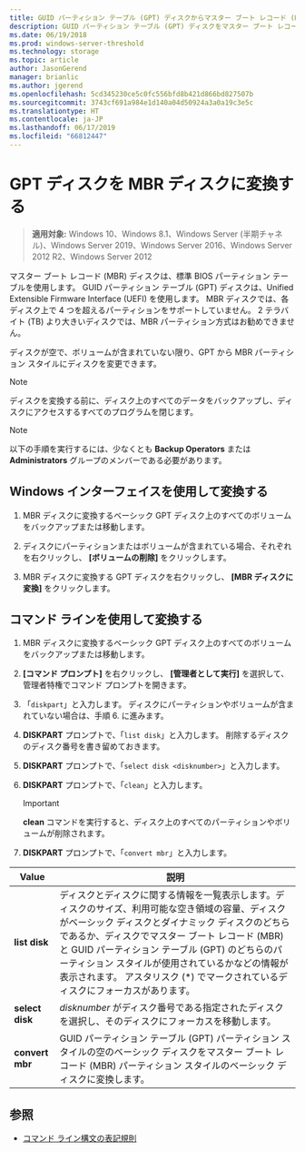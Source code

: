 ```yaml
---
title: GUID パーティション テーブル (GPT) ディスクからマスター ブート レコード (MBR) ディスクへの変換
description: GUID パーティション テーブル (GPT) ディスクをマスター ブート レコード (MBR) パーティション スタイルのディスクに変換する方法について説明します。
ms.date: 06/19/2018
ms.prod: windows-server-threshold
ms.technology: storage
ms.topic: article
author: JasonGerend
manager: brianlic
ms.author: jgerend
ms.openlocfilehash: 5cd345230ce5c0fc556bfd8b421d866bd827507b
ms.sourcegitcommit: 3743cf691a984e1d140a04d50924a3a0a19c3e5c
ms.translationtype: HT
ms.contentlocale: ja-JP
ms.lasthandoff: 06/17/2019
ms.locfileid: "66812447"
---
```

# <a name="convert-a-gpt-disk-into-an-mbr-disk"></a>GPT ディスクを MBR ディスクに変換する

> **適用対象:** Windows 10、Windows 8.1、Windows Server (半期チャネル)、Windows Server 2019、Windows Server 2016、Windows Server 2012 R2、Windows Server 2012

マスター ブート レコード (MBR) ディスクは、標準 BIOS パーティション テーブルを使用します。 GUID パーティション テーブル (GPT) ディスクは、Unified Extensible Firmware Interface (UEFI) を使用します。 MBR ディスクでは、各ディスク上で 4 つを超えるパーティションをサポートしていません。 2 テラバイト (TB) より大きいディスクでは、MBR パーティション方式はお勧めできません。

ディスクが空で、ボリュームが含まれていない限り、GPT から MBR パーティション スタイルにディスクを変更できます。

> [!NOTE]
> ディスクを変換する前に、ディスク上のすべてのデータをバックアップし、ディスクにアクセスするすべてのプログラムを閉じます。

> [!NOTE]
> 以下の手順を実行するには、少なくとも **Backup Operators** または **Administrators** グループのメンバーである必要があります。

## <a name="converting-using-the-windows-interface"></a>Windows インターフェイスを使用して変換する

1.  MBR ディスクに変換するベーシック GPT ディスク上のすべてのボリュームをバックアップまたは移動します。

2.  ディスクにパーティションまたはボリュームが含まれている場合、それぞれを右クリックし、 **[ボリュームの削除]** をクリックします。

3.  MBR ディスクに変換する GPT ディスクを右クリックし、 **[MBR ディスクに変換]** をクリックします。

## <a name="converting-using-a-command-line"></a>コマンド ラインを使用して変換する

1.  MBR ディスクに変換するベーシック GPT ディスク上のすべてのボリュームをバックアップまたは移動します。

2.  **[コマンド プロンプト]** を右クリックし、 **[管理者として実行]** を選択して、管理者特権でコマンド プロンプトを開きます。

3. 「`diskpart`」と入力します。 ディスクにパーティションやボリュームが含まれていない場合は、手順 6. に進みます。

4.  **DISKPART** プロンプトで、「`list disk`」と入力します。 削除するディスクのディスク番号を書き留めておきます。

5.  **DISKPART** プロンプトで、「`select disk <disknumber>`」と入力します。

6.  **DISKPART** プロンプトで、「`clean`」と入力します。

    > [!IMPORTANT]
    > **clean** コマンドを実行すると、ディスク上のすべてのパーティションやボリュームが削除されます。

7.  **DISKPART** プロンプトで、「`convert mbr`」と入力します。

|                Value                  |      説明   |
| ------------------------------------- | -----------------  |
|  <strong>list disk</strong>  | ディスクとディスクに関する情報を一覧表示します。ディスクのサイズ、利用可能な空き領域の容量、ディスクがベーシック ディスクとダイナミック ディスクのどちらであるか、ディスクでマスター ブート レコード (MBR) と GUID パーティション テーブル (GPT) のどちらのパーティション スタイルが使用されているかなどの情報が表示されます。 アスタリスク (\*) でマークされているディスクにフォーカスがあります。 |
| <strong>select disk</strong> |                                                                                                          <em>disknumber</em> がディスク番号である指定されたディスクを選択し、そのディスクにフォーカスを移動します。                                                                                                           |
| <strong>convert mbr</strong> |                                                                               GUID パーティション テーブル (GPT) パーティション スタイルの空のベーシック ディスクをマスター ブート レコード (MBR) パーティション スタイルのベーシック ディスクに変換します。                                                                                |

## <a name="see-also"></a>参照

-   [コマンド ライン構文の表記規則](https://technet.microsoft.com/library/cc742449(v=ws.11).aspx)